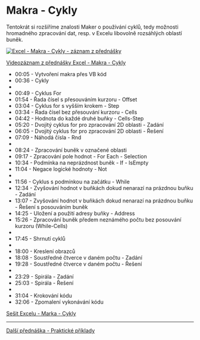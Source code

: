 # Makra - Cykly

Tentokrát si rozšíříme znalosti Maker o používání cyklů, tedy možnosti hromadného zpracování dat, resp. v Excelu libovolně rozsáhlých oblastí buněk.

[![Excel - Makra - Cykly - záznam z přednášky](https://img.youtube.com/vi/FWgVIje0NVw/0.jpg)](https://youtu.be/FWgVIje0NVw)

[Videozáznam z přednášky Excel - Makra - Cykly](https://youtu.be/FWgVIje0NVw)

* 00:05 - Vytvoření makra přes VB kód
* 00:36 - Cykly
* 
* 00:49 - Cyklus For
* 01:54 - Řada čísel s přesouváním kurzoru - Offset
* 03:04 - Cyklus for s vyšším krokem - Step
* 03:34 - Řada čísel bez přesouvání kurzoru - Cells
* 04:42 - Hodnota do každé druhé buňky - Cells-Step
* 05:20 - Dvojitý cyklus for pro zpracování 2D oblasti - Zadání
* 06:05 - Dvojitý cyklus for pro zpracování 2D oblasti - Řešení
* 07:09 - Náhodá čísla - Rnd
* 
* 08:24 - Zpracování buněk v označené oblasti
* 09:17 - Zpracování pole hodnot - For Each - Selection
* 10:34 - Podmínka na neprázdnost buněk - If - IsEmpty
* 11:04 - Negace logické hodnoty - Not
* 
* 11:56 - Cyklus s podmínkou na začátku - While
* 12:34 - Zvyšování hodnot v buňkách dokud nenarazí na prázdnou buňku - Zadání
* 13:07 - Zvyšování hodnot v buňkách dokud nenarazí na prázdnou buňku - Řešení s posouváním buněk
* 14:25 - Uložení a použití adresy buňky - Address
* 15:26 - Zpracování buněk předem neznámého počtu bez posouvání kurzoru (While-Cells)
* 
* 17:45 - Shrnutí cyklů
* 
* 18:00 - Kreslení obrazců
* 18:08 - Soustředné čtverce v daném počtu - Zadání
* 19:28 - Soustředné čtverce v daném počtu - Řešení
* 
* 23:29 - Spirála - Zadání
* 25:03 - Spirála - Řešení
* 
* 31:04 - Krokování kódu
* 32:06 - Zpomalení vykonávání kódu


[Sešit Excelu - Marka - Cykly](https://github.com/PetrVobornik/prednasky/raw/master/Excel/10-MakraCykly/makra-cykly.xlsm)

---

[Další přednáška - Praktické příklady](https://github.com/PetrVobornik/prednasky/tree/master/Excel/11-PraktickePriklady)
